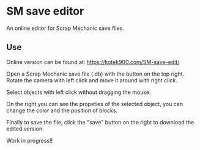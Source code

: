 # SM save editor
An online editor for Scrap Mechanic save files.

## Use
Online version can be found at: https://kotek900.com/SM-save-edit/

Open a Scrap Mechanic save file (.db) with the button on the top right.
Rotate the camera with left click and move it around with right click.

Select objects with left click without dragging the mouse.

On the right you can see the propeties of the selected object,
you can change the color and the position of blocks.

Finally to save the file, click the "save" button on the right to download the edited version.

Work in progress!!
